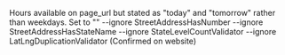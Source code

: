 Hours available on page_url but stated as "today" and "tomorrow" rather than weekdays. Set to "<INACCESSIBLE>"
--ignore StreetAddressHasNumber --ignore StreetAddressHasStateName --ignore StateLevelCountValidator --ignore LatLngDuplicationValidator (Confirmed on website)
